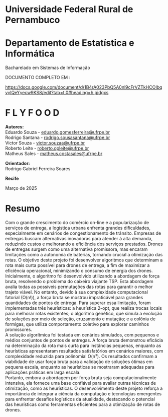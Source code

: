   # **Universidade Federal Rural de Pernambuco**

   # **Departamento de Estatística e Informática**

   Bacharelado em Sistemas de Informação

   DOCUMENTO COMPLETO EM :
   
   https://docs.google.com/document/d/1B4rA023PbQ5A0nl9cFrVZTkHCOIbqvylQeYyecw9KS8/edit?tab=t.0#heading=h.gjdgxs
		

# **F L Y F O O D**

**Autores:**  
Eduardo Souza - eduardo.gomesferreira@ufrpe.br  
Rodrigo Santana - rodrigo.sousasantana@ufrpe.br  
Victor Souza - victor.souzaa@ufrpe.br  
Roberto Leite - roberto.opleite@ufrpe.br  
Matheus Sales - matheus.costasales@ufrpe.br  


**Orientador:**  
Rodrigo Gabriel Ferreira Soares

**Recife**

Março de 2025

# **Resumo** 

   Com o grande crescimento do comércio on-line e a popularização de serviços de entrega, a logística urbana enfrenta grandes dificuldades, especialmente em cenários de congestionamento de trânsito. Empresas de entregas buscam alternativas inovadoras para atender à alta demanda, reduzindo custos e melhorando a eficiência dos serviços prestados. Drones de entregas surgem como uma alternativa promissora, mas encaram limitações como a autonomia de baterias, tornando crucial a otimização das rotas. O objetivo deste projeto foi desenvolver algoritmos que determinam a rota mais curta possível para drones de entrega, a fim de maximizar a eficiência operacional, minimizando o consumo de energia dos drones.  
   Inicialmente, o algoritmo foi desenvolvido utilizando a abordagem de força bruta, resolvendo o problema do caixeiro viajante TSP. Esta abordagem avalia todas as possíveis permutações das rotas para garantir o melhor trajeto viável. No entanto, devido à sua complexidade computacional fatorial (O(n!)), a força bruta se mostrou impraticável para grandes quantidades de pontos de entrega. Para superar essa limitação, foram implementadas três heurísticas: a heurística 2-opt, que realiza trocas locais para melhorar rotas existentes; o algoritmo genético, que simula a evolução de soluções por meio de seleção, cruzamento e mutação; e a colônia de formigas, que utiliza comportamento coletivo para explorar caminhos promissores.  
   A solução algorítmica foi testada em cenários simulados, com pequenos e médios conjuntos de pontos de entregas. A força bruta demonstrou eficácia na determinação da rota mais curta para instâncias pequenas, enquanto as heurísticas apresentaram resultados satisfatórios em cenários maiores, com complexidade reduzida para polinomial O(n²). Os resultados confirmam a viabilidade de usar força bruta para a validação de soluções ótimas em pequena escala, enquanto as heurísticas se mostraram adequadas para aplicações práticas em larga escala.  
   Portanto, embora a abordagem por força bruta seja computacionalmente intensiva, ela fornece uma base confiável para avaliar outras técnicas de otimização, como as heurísticas. O desenvolvimento deste projeto reforça a importância de integrar a ciência da computação e tecnologias emergentes para enfrentar desafios logísticos da atualidade, destacando o potencial das heurísticas como ferramentas eficientes para a otimização de rotas de drones.
